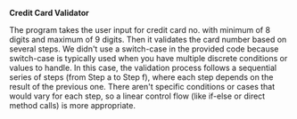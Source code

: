 **Credit Card Validator**

The program takes the user input for credit card no. with minimum of 8 digits and maximum of 9 digits. Then it validates the card number based on several steps. We didn't use a switch-case in the provided code because switch-case is typically used when you have multiple discrete conditions or values to handle. In this case, the validation process follows a sequential series of steps (from Step a to Step f), where each step depends on the result of the previous one. There aren't specific conditions or cases that would vary for each step, so a linear control flow (like if-else or direct method calls) is more appropriate.
